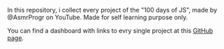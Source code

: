 In this repository, i collect every project of the "100 days of JS", made by @AsmrProgr on YouTube.
Made for self learning purpose only.

You can find a dashboard with links to evry single project at this [GitHub page](https://emacon15.github.io/100-days-of-js/).
